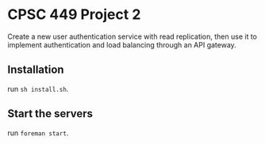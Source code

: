 # CPSC 449 Project 2
Create a new user authentication service with read replication, then use it to implement authentication and load balancing through an API gateway.

## Installation
run `sh install.sh`.

## Start the servers
run `foreman start`.